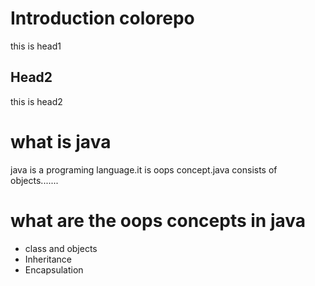 # Introduction colorepo
this is head1
## Head2
this is head2
# what is java
java is a programing language.it is oops concept.java consists of objects.......
# what are the oops concepts in java
* class and objects
* Inheritance
* Encapsulation
